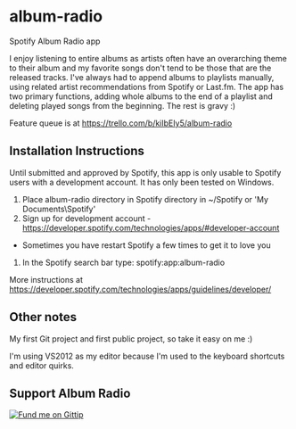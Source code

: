album-radio
===========

Spotify Album Radio app

I enjoy listening to entire albums as artists often have an overarching theme to their 
album and my favorite songs don't tend to be those that are the released tracks.  I've always had to append 
albums to playlists manually, using related artist recommendations from Spotify or Last.fm.  The app has two 
primary functions, adding whole albums to the end of a playlist and deleting played songs from the beginning.  The rest is gravy :)

Feature queue is at https://trello.com/b/kiIbEIy5/album-radio

Installation Instructions
-------------------------

Until submitted and approved by Spotify, this app is only usable to Spotify users with a development account.  It has only been tested on Windows.

1. Place album-radio directory in Spotify directory in ~/Spotify or 'My Documents\Spotify'
1. Sign up for development account - https://developer.spotify.com/technologies/apps/#developer-account
  * Sometimes you have restart Spotify a few times to get it to love you
1. In the Spotify search bar type: spotify:app:album-radio

More instructions at https://developer.spotify.com/technologies/apps/guidelines/developer/

Other notes
-----------

My first Git project and first public project, so take it easy on me :)

I'm using VS2012 as my editor because I'm used to the keyboard shortcuts and editor quirks.

Support Album Radio
-------------------
[![Fund me on Gittip](https://raw.github.com/gittip/www.gittip.com/master/www/assets/gittip.png)](https://www.gittip.com/matelich/ "Fund me on Gittip")